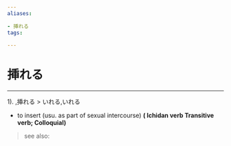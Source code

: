 ```yaml
---
aliases:
    
- 挿れる
tags:
    
---
```


# 挿れる
---
1).
,挿れる > いれる,いれる

- to insert (usu. as part of sexual intercourse)
**( Ichidan verb Transitive verb; Colloquial)**
> see also: 
            